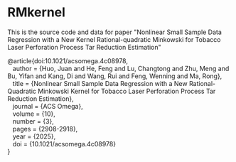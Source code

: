 # RMkernel
This is the source code and data for paper "Nonlinear Small Sample Data Regression with a New Kernel Rational-quadratic Minkowski for Tobacco Laser Perforation Process Tar Reduction Estimation" <br>

@article{doi:10.1021/acsomega.4c08978,  <br>
 &nbsp;&nbsp;   author = {Huo, Juan and He, Feng and Lu, Changtong and Zhu, Meng and Bu, Yifan and Kang, Di and Wang, Rui and Feng, Wenning and Ma, Rong},<br>
 &nbsp;&nbsp;       title = {Nonlinear Small Sample Data Regression with a New Rational-Quadratic Minkowski Kernel for Tobacco Laser Perforation Process Tar Reduction Estimation},<br>
&nbsp;&nbsp;        journal = {ACS Omega},<br>
&nbsp;&nbsp;        volume = {10},<br>
&nbsp;&nbsp;        number = {3},<br>
&nbsp;&nbsp;        pages = {2908-2918},<br>
&nbsp;&nbsp;        year = {2025},<br>
&nbsp;&nbsp;        doi = {10.1021/acsomega.4c08978} <br>
}
